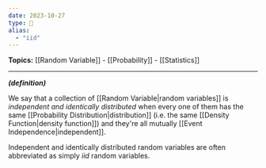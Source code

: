 ```yaml
---
date: 2023-10-27
type: 🧠
alias:
  - "iid"
---
```


**Topics:** [[Random Variable]] - [[Probability]] - [[Statistics]]

---

_**(definition)**_

We say that a collection of [[Random Variable|random variables]] is _independent and identically distributed_ when every one of them has the same [[Probability Distribution|distribution]] (i.e. the same [[Density Function|density function]]) and they're all mutually [[Event Independence|independent]].

Independent and identically distributed random variables are often abbreviated as simply _iid_ random variables.
